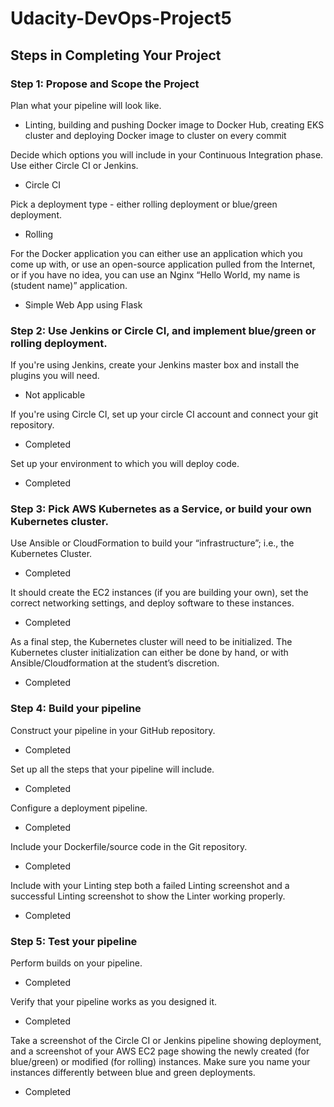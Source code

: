 # Udacity-DevOps-Project5

## Steps in Completing Your Project

### Step 1: Propose and Scope the Project

Plan what your pipeline will look like.

- Linting, building and pushing Docker image to Docker Hub, creating EKS cluster and deploying Docker image to cluster on every commit

Decide which options you will include in your Continuous Integration phase. Use either Circle CI or Jenkins.

- Circle CI

Pick a deployment type - either rolling deployment or blue/green deployment.

- Rolling

For the Docker application you can either use an application which you come up with, or use an open-source application pulled from the Internet, or if you have no idea, you can use an Nginx “Hello World, my name is (student name)” application.

- Simple Web App using Flask

### Step 2: Use Jenkins or Circle CI, and implement blue/green or rolling deployment.

If you're using Jenkins, create your Jenkins master box and install the plugins you will need.

- Not applicable

If you're using Circle CI, set up your circle CI account and connect your git repository.

- Completed

Set up your environment to which you will deploy code.

- Completed

### Step 3: Pick AWS Kubernetes as a Service, or build your own Kubernetes cluster.
Use Ansible or CloudFormation to build your “infrastructure”; i.e., the Kubernetes Cluster.

- Completed

It should create the EC2 instances (if you are building your own), set the correct networking settings, and deploy software to these instances.

- Completed

As a final step, the Kubernetes cluster will need to be initialized. The Kubernetes cluster initialization can either be done by hand, or with Ansible/Cloudformation at the student’s discretion.

- Completed

### Step 4: Build your pipeline
Construct your pipeline in your GitHub repository.

- Completed

Set up all the steps that your pipeline will include.

- Completed

Configure a deployment pipeline.

- Completed

Include your Dockerfile/source code in the Git repository.

- Completed

Include with your Linting step both a failed Linting screenshot and a successful Linting screenshot to show the Linter working properly.

- Completed

### Step 5: Test your pipeline

Perform builds on your pipeline.

- Completed

Verify that your pipeline works as you designed it.
- Completed

Take a screenshot of the Circle CI or Jenkins pipeline showing deployment, and a screenshot of your AWS EC2 page showing the newly created (for blue/green) or modified (for rolling) instances. Make sure you name your instances differently between blue and green deployments.

- Completed
